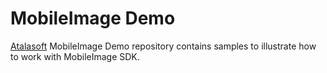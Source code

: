 # MobileImage Demo
[Atalasoft](http://www.atalasoft.com/) MobileImage Demo repository contains samples to illustrate how to work with MobileImage SDK.
